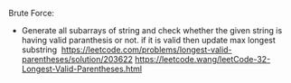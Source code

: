 Brute Force:
* Generate all subarrays of string and check whether the given string is having valid paranthesis or not. if it is valid then update max longest substring
​
https://leetcode.com/problems/longest-valid-parentheses/solution/203622
https://leetcode.wang/leetCode-32-Longest-Valid-Parentheses.html
​
​
​